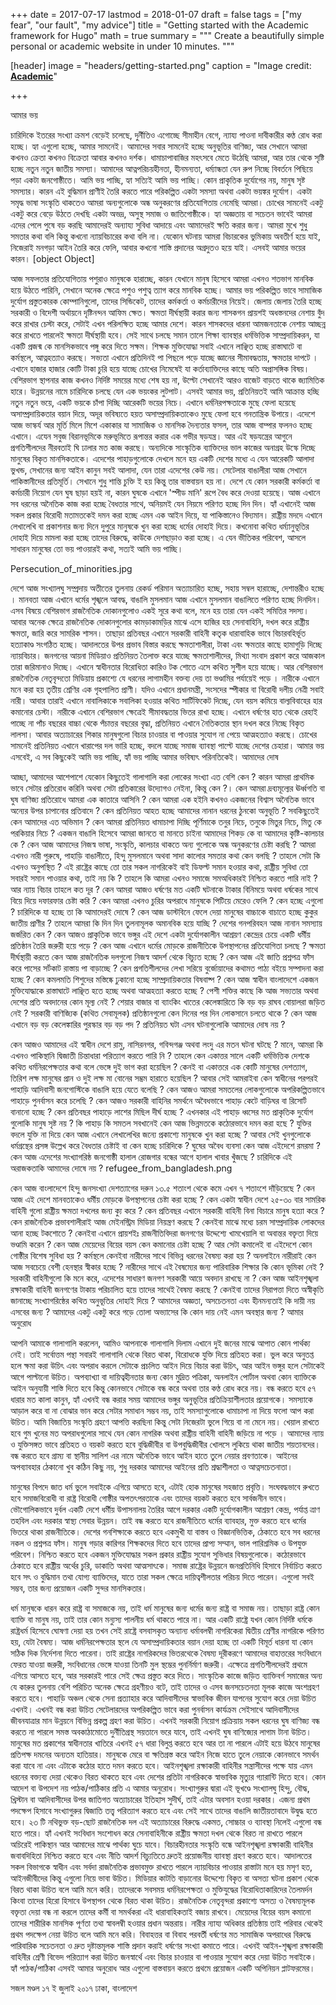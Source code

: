 +++
date = 2017-07-17
lastmod = 2018-01-07
draft = false
tags = ["my fear", "our fault", "my advice"]
title = "Getting started with the Academic framework for Hugo"
math = true
summary = """
Create a beautifully simple personal or academic website in under 10 minutes. 
"""

[header]
image = "headers/getting-started.png"
caption = "Image credit: [**Academic**](https://github.com/gcushen/hugo-academic/)"

+++

আমার ভয়

চারিদিকে ইতরের সংখ্যা ক্রমশ বেড়েই চলেছে, দুর্নীতিও এগোচ্ছে সীমাহীন বেগে, ন্যায্য পাওনা দাবীকারীর কণ্ঠ রোধ করা হচ্ছে। হ্যা এগুলো হচ্ছে, আমার সামনেই। আমাদের সবার সামনেই হচ্ছে অনুভূতির বাণিজ্য, আর সেখানে আমরা কখনও ক্রেতা কখনও বিক্রেতা আবার কখনও দর্শক। ধামাচাপাবাজির মহৎসবে মেতে উঠেছি আমরা, আর তার থেকে সৃষ্টি হচ্ছে নতুন নতুন জাতীয় সমস্যা। আমাদের আত্নপরিচয়হীনতা, হীনমন্যতা, ধর্ম্যান্ধতা যেন রুপ নিচ্ছে বিবর্তনে পিছিয়ে পড়া একটা জনগোষ্ঠীতে। আমি ভয় পাচ্ছি, হ্যা সত্যিই আমি ভয় পাচ্ছি। কোন প্রাকৃতিক দুর্যোগের নয়, মানুষ সৃষ্ট সমস্যার। কারন এই বুদ্ধিমান প্রাণীই তৈরি করতে পারে পরিকল্পিত একটা সমস্যা অথবা একটা ভয়ঙ্কর দুর্যোগ। একটা সমৃদ্ধ ভাষা সংস্কৃতি থাকতেও আমরা অন্যগুলোকে অন্ধ অনুকরণের প্রতিযোগিতায় নেমেছি আমরা। চোখের সামনেই একটু একটু করে বেড়ে উঠতে দেখছি একটা অভদ্র, অসুস্থ সমাজ ও জাতিগোষ্ঠীকে। হ্যা অজ্ঞতায় বা সচেতন ভাবেই আমরা এদের পেলে পুষে বড় করছি আমাদেরই অন্যায্য সুবিধা আদায়ে এবং আমাদেরই ক্ষতি করার জন্য। আমরা মুখে শুধু সমতার কথা বলি কিন্তু কখনো ন্যায়বিচারের কথা বলি না। যেকোন ঘটনায় আমরা বিচারকের ভুমিকায় অবতীর্ণ হয়ে যাই, নিজেরাই মনগড়া আইন তৈরি করে ফেলি, আবার কখনো শাস্তি প্রদানের অগ্রদুতও হয়ে যাই। এসবই আমার ভয়ের কারন।
[object Object]


আজ সফলতার প্রতিযোগিতায় পশুরাও মানুষকে হারাচ্ছে, কারন যেখানে মানুষ হিসেবে আমরা এখনও শতভাগ মানবিক হয়ে উঠতে পারিনি, সেখানে অনেক ক্ষেত্রে পশুও পশুত্ব ত্যাগ করে মানবিক হচ্ছে। আমার ভয় পরিকল্পিত ভাবে সামাজিক দুর্যোগ প্রস্তুতকারক কোম্পানিগুলো, তাদের সিন্ডিকেট, তাদের কর্মকর্তা ও কর্মচারীদের নিয়েই। জেলায় জেলায় তৈরি হচ্ছে সরকারী ও বিদেশী অর্থায়নে দৃষ্টিনন্দন আফিম ক্ষেত। ক্ষমতা দীর্ঘস্থায়ী করার জন্য শাসকগন প্রায়শই অধস্তনদের নেশায় বুঁদ করে রাখার চেস্টা করে, সেটাই এখন পরিলক্ষিত হচ্ছে আমার দেশে। কারন শাসকদের ধারনা আমজনতাকে নেশায় আচ্ছন্ন করে রাখতে পারলেই ক্ষমতা দীর্ঘস্থায়ী হবে। সেই সাথে চলছে সমান তালে শিক্ষা ব্যাবস্থার ধর্মভিত্তিক সাম্প্রদায়িকরন, যা একটি প্রজন্ম কে মানসিকভাবে পঙ্গু করে দিতে সক্ষম। শিক্ষক মুক্তিযোদ্ধা সবাই এখানে লাঞ্ছিত হচ্ছে রাস্তাঘাটে বা কর্মস্থলে, আত্নহত্যাও করছে। সভ্যতা এখানে প্রতিদিনই পা পিছলে পড়ে যাচ্ছে জ্ঞানের সীমাবদ্ধতায়, ক্ষমতার দাপটে । এখানে হাজার হাজার কোটি টাকা চুরি হয়ে যাচ্ছে চোখের নিমেষেই যা কর্তাব্যাক্তিদের কাছে অতি অপ্রাসঙ্গিক বিষয়। বেশিরভাগ স্থাপনার কাজ কখনও নির্দিষ্ট সময়ের মধ্যে শেষ হয় না, উল্টো সেখানেই আরও বাজেট বাড়তে থাকে জ্যামিতিক হারে। উন্নয়নের নামে চারিদিকে চলছে যেন এক ভয়ংকর লুটপাট। এসবই আমার ভয়, প্রতিনিয়তই আমি আক্রান্ত হচ্ছি নতুন নতুন ভয়ে, একটি ভয়কে চাঁপা দিচ্ছি আরেকটি ভয়ের নিচে।
এখানে ধর্মনিরপক্ষতাকে মুছে ফেলা হয়েছে অসাম্প্রদায়িকতার বয়ান দিয়ে, অদূর ভবিষ্যতে হয়ত অসাম্প্রদায়িকতাকেও মুছে ফেলা হবে গনতান্ত্রিক উপায়ে। এদেশে আজ ভাস্কর্য আর মূর্তি মিলে মিশে একাকার যা সামাজিক ও মানসিক দৈন্যতার ফসল, তার আজ বাম্পার ফলনও হচ্ছে এখানে। এযেন সবুজ বিরানভূমিকে মরুভূমিতে রূপান্তর করার এক গভীর ষড়যন্ত্র। আর এই ষড়যন্ত্রের আগুনে প্রগতিশীলদের নীরবতাই ঘি ঢালার মত কাজ করছে। অন্যদিকে সাংস্কৃতিক ব্যাক্তিদের ভাল কাজের অনাগ্রহ উস্কে দিচ্ছে মানুষের বিকৃত মানসিকতাকে। এদেশের পাহাড়গুলোকে দেখলে মনে হয় একটি দেশের মধ্যে এ যেন আরেকটি আলাদা ভুখন্ড, সেখানের জন্য আইন কানুন সবই আলাদা, যেন তারা এদেশের কেউ নয়। সেটেলার বাঙালীরা আজ সেখানে পাকিস্তানীদের প্রতিমূর্তি। সেখানে শুধু শান্তি চুক্তি ই হয় কিন্তু তার বাস্তবায়ন হয় না। দেশে যে কোন সরকারী কর্মকর্তা বা কর্মচারী নিয়োগ যেন ঘুষ ছাড়া হয়ই না, কারন ঘুষকে এখানে 'স্পীড মানি' রূপে বৈধ করে দেওয়া হয়েছে। আজ এখানে সব ধরনের অনৈতিক কাজ করা হচ্ছে বৈধতার সাথে, অনিয়মই যেন নিয়মে পরিণত হচ্ছে দিন দিন। হ্যাঁ এখানেই আজ সকল প্রকার বিরোধী মতামতকেই দমন করা হচ্ছে এমন এক আইন দিয়ে, যা পাকিস্তানেও বিদ্যমান। রাষ্ট্রীয় মদদে এখানে লেখালেখি বা প্রকাশনার জন্য দিনে দুপুরে মানুষকে খুন করা হচ্ছে ধর্মের দোহাই দিয়ে। কখনোবা কথিত ধর্ম্যানুভূতির দোহাই দিয়ে মামলা করা হচ্ছে তাদের বিরুদ্ধে, কাউকে দেশছাড়াও করা হচ্ছে। এ যেন ভীতিকর পরিবেশ, আসলে সাধারন মানুষের তো ভয় পাওয়ারই কথা, সত্যই আমি ভয় পাচ্ছি।

Persecution_of_minorities.jpg

দেশে আজ সংখ্যালঘু সম্প্রদায় অতীতের তুলনায় রেকর্ড পরিমান অত্যাচারিত হচ্ছে, সহায় সম্বল হারাচ্ছে, দেশান্তরীও হচ্ছে । মানবতা আজ এখানে ধর্মের শৃঙ্খলে আবদ্ধ, বাঙালি মুসলমান আজ এখানে মুসলমান বাঙালিতে পরিণত হচ্ছে দিনদিন। এসব বিষয়ে বেশিরভাগ রাজনৈতিক দোকানগুলোও একই সূরে কথা বলে, মনে হয় তারা যেন একই সমিতির সদস্য। আবার অনেক ক্ষেত্রে রাজনৈতিক দোকানগুলোর কামড়াকামড়ির মাঝে এসে হাজির হয় সেনাবাহিনি, দখল করে রাষ্ট্রীয় ক্ষমতা, জারি করে সামরিক শাসন। তাছাড়া প্রতিবছর এখানে সরকারী বাহিনী কতৃক ধারাবাহিক ভাবে বিচারবহির্ভূত হত্যাকাণ্ড সংগঠিত হচ্ছে। আদালতের উপর প্রভাব বিস্তার করছে ক্ষমতাশালীরা, টাকা এবং ক্ষমতার কাছে হামাগুড়ি দিচ্ছে ন্যায়বিচার। জনগনের আয়না মিডিয়াও প্রতিনিয়ত তৈলাক্ত করে যাচ্ছে ক্ষমতাশালীদের, মিথ্যা সংবাদ প্রকাশ করে আজকাল তারা জরিমানাও দিচ্ছে। এখানে স্বাধীনতার বিরোধিতা কারিও টক শোতে এসে কথিত সুশীল হয়ে যাচ্ছে। আর বেশিরভাগ রাজনৈতিক নেতৃবৃন্দতো মিডিয়ায় প্রকাশ্যে যে ধরনের লাগামহীন বক্তব্য দেয় তা ভণ্ডামির পর্যায়েই পড়ে । নারীকে এখানে মনে করা হয় তৃতীয় শ্রেণির এক গৃহপালিত প্রাণী। যদিও এখানে প্রধানমন্ত্রী, সংসদের স্পীকার বা বিরোধী দলীয় নেত্রী সবাই নারী। আবার তারাই এখানে নাবালিকাকে সবালিকা হওয়ার কথিত সার্টিফিকেট দিচ্ছে, যেন বয়স কমিয়ে বাল্যবিবাহের হার কমানোর চেস্টা। নারীকে এখানে বেশিরভাগ ক্ষেত্রেই সীমাবদ্ধতার ভিতর রাখা হচ্ছে। এখানে ধর্ষণের হাত থেকে রেহাই পাচ্ছে না পাঁচ বছরের বাচ্চা থেকে পঁচাত্তর বছরের বৃদ্ধা, প্রতিনিয়ত এখানে নৈতিকতার স্থান দখল করে নিচ্ছে বিকৃত লালসা। আবার অত্যাচারের শিকার মানুষগুলো বিচার চাওয়ার বা পাওয়ার সুযোগ না পেয়ে আত্মহত্যাও করছে। চোখের সামনেই প্রতিনিয়ত এখানে খারাপের দল ভারি হচ্ছে, বদলে যাচ্ছে সমাজ ব্যাবস্থা পাল্টে যাচ্ছে দেশের চেহারা। আমার ভয় এসবেই, এ সব কিছুকেই আমি ভয় পাচ্ছি, হ্যাঁ ভয় পাচ্ছি আমার ভবিষ্যৎ পরিনতিকেই।
আমাদের দোষ

আচ্ছা, আমাদের আশেপাশে যেকোন কিছুতেই গালাগালি করা লোকের সংখ্যা এত বেশি কেন ? কারন আমরা প্রাথমিক ভাবে সেটার প্রতিরোধ করিনি অথবা সেটা প্রতিকারের উদ্যোগও নেইনা, কিন্তু কেন ?। কেন আমরা দ্রব্যমূল্যের ঊর্ধ্বগতি বা ঘুষ বাণিজ্য প্রতিরোধে আমরা এক কাতারে আসিনি ? কেন আমরা এক হইনি কখনও একজনের বিশ্বাস অনৈতিক ভাবে অন্যের উপর চাপানোর প্রতিবাদে ? কেন প্রতিনিয়ত আহত হচ্ছে আমাদের নানান ধরনের ঠুনকো অনুভূতি ? সবকিছুতেই কেন আমাদের এত অভিমান ? কেন আমরা প্রতিনিয়ত ধামাচাপা দিচ্ছি পূর্ণিমাকে তনুর নিচে, তনুকে মিতুর নিচে, মিতু কে পরকিয়ার নিচে ? একজন বাঙালি হিসেবে আমরা জানতে বা মানতে চাইনা আমাদের শিকড় কে বা আমাদের কৃষ্টি-কালচার কে ? কেন আজ আমাদের নিজস্ব ভাষা, সংস্কৃতি, কালচার থাকতে অন্য গুলোকে অন্ধ অনুকরণের চেষ্টা করছি ? আমরা এখনও নারী পুরুষে, পাহাড়ি বাঙালীতে, হিন্দু মুসলমানে অথবা সাদা কালোর সমতার কথা কেন বলছি ? তাহলে সেটা কি এখনও অনুপস্থিত ? এই রাষ্ট্রের কাছে তো তার সকল নাগরিকেই বাই ডিফল্ট সমান হওয়ার কথা, রাষ্ট্রীয় সুবিধা তো সবারই সমান পাওয়ার কথা, তাই নয় কি ? তাহলে কি আমরা এখনও সমাজে সমঅধিকারই নিশ্চিত করতে পারি নাই ? আর ন্যায় বিচার তাহলে কত দূর ? কেন আমরা আজও ধর্ষণের মত একটি ঘটনাকে টাকার বিনিময়ে অথবা ধর্ষকের সাথে বিয়ে দিয়ে দফারফার চেষ্টা করি ? কেন আমরা এখনও চুরির অপরাধে মানুষকে পিটিয়ে মেরেও ফেলি ? কেন হচ্ছে এগুলো ? চারিদিকে যা হচ্ছে তা কি আমাদেরই দোষে ?
কেন আজ ডাস্টবিনে ফেলে দেয়া মানুষের বাচ্চাকে বাচাতে হচ্ছে কুকুর জাতীয় প্রাণীর ? তাহলে আমরা কি দিন দিন তুলনামূলক অমানবিক হয়ে যাচ্ছি ? দেশের গনপরিবহন আজ নানান সমস্যায় জর্জরিত কেন ? কেন আজও প্রাকৃতিক ভাবে ভঙ্গুর এই দেশে একটা দুর্যোগকালীন আশ্রয়ণ কেন্দ্রের চেয়ে একটি ধর্মীয় প্রতিষ্ঠান তৈরি জরুরী হয়ে পড়ে ? কেন আজ এখানে ধর্মের মোড়কে রাজনীতিকে উপস্থাপনের প্রতিযোগিতা চলছে ? ক্ষমতা দীর্ঘস্থায়ী করতে কেন আজ রাজনৈতিক দলগুলো নিজস্ব আদর্শ থেকে বিচ্যুত হচ্ছে ? কেন আজ এই জাতি প্রশ্নপত্র ফাঁস করে পাসের সর্টকাট রাস্তায় পা বাড়াচ্ছে ? কেন প্রগতিশীলদের লেখা সরিয়ে বুর্জোয়াদের কথামত পাঠ্য বইয়ে সম্পাদনা করা হচ্ছে ? কেন কমলমতি শিশুদের মস্তিষ্কে ঢুকানো হচ্ছে সাম্প্রদায়িকতার বিষবাষ্প ? কেন আজ স্বাধীন বাংলাদেশে একজন মুক্তিযোদ্ধাকে রাস্তাঘাটে লাঞ্ছিত হতে হচ্ছে অথবা আত্মহত্যা করতে হচ্ছে ? পেশী শক্তির কাছে কি আজ সভ্যতার অথবা দেশের প্রতি অবদানের কোন মূল্য নেই ? শেয়ার বাজার বা ব্যাংকিং খাতের কেলেঙ্কারিতে কি বড় বড় রাঘব বোয়ালরা জড়িত নেই ? সরকারী বাণিজ্যিক (কথিত সেবামূলক) প্রতিষ্ঠানগুলো কেন দিনের পর দিন লোকসানে চলতে থাকে ? কেন আজ এখানে বড় বড় কেলেঙ্কারির পুরস্কার বড় বড় পদ ? প্রতিনিয়ত ঘটা এসব ঘটনাগুলোকি আমাদের দোষ নয় ?

কেন আজও আমাদের এই স্বাধীন দেশে রামু, নাসিরনগর, গবিন্দগঞ্জ অথবা লংদু এর মতন ঘটনা ঘটছে ? মানে, আমরা কি এখনও পাকিস্থানি দ্বিজাতী চিন্তাধারা পরিত্যাগ করতে পারি নি ? তাহলে কেন একাত্তর সালে একটি ধর্মভিত্তিক দেশকে কথিত ধর্মনিরপেক্ষতার কথা বলে ভেঙ্গে দুই ভাগ করা হয়েছিল ? কেনই বা একাত্তরে এক কোটি মানুষের দেশত্যাগ, তিরিশ লক্ষ মানুষের প্রান ও দুই লক্ষ মা বোনের সম্ভ্রম হারাতে হয়েছিল ? আবার সেই আমরাইবা কেন স্বাধীনের পরপরই পাহাড়ি আদিবাসী জনগোস্টিকে বাঙালি হয়ে যেতে বলেছি ? কেন আজও আমরা সমতলের লোকগুলোকে অপরিকল্পিতভাবে পাহাড়ে পুনর্বাসন করে চলেছি ? কেন আজও সরকারী বাহিনির সমর্থনে অবৈধভাবে পাহাড় কেটে বাড়িঘর বা রিসোর্ট বানানো হচ্ছে ? কেন প্রতিবছর পাহাড়ে লাশের মিছিল দীর্ঘ হচ্ছে ? এখনকার এই পাহাড় ধ্বসের মত প্রাকৃতিক দুর্যোগ গুলোকি মানুষ সৃষ্ট নয় ? কি পাহাড় কি সমতল সবখানেই কেন আজ ভিন্নমতকে কঠোরভাবে দমন করা হছে ? যুক্তির বদলে যুক্তি না দিয়ে কেন আজ এখানে লেখালেখির জন্যে প্রকাশ্যে মানুষকে খুন করা হচ্ছে ? আবার সেই খুনগুলোকে ধর্মগ্রন্থের প্রসঙ্গ উল্লেখ করে বৈধতার চেষ্টাই বা কেন হচ্ছে চারিদিকে ? ঘুষের অবৈধ ব্যবসা কেন আজ এইদেশে রমরমা ? কেন আজ এদেশের সংখ্যাগরিষ্ঠ জনগোষ্ঠী হালাল রোজগার বন্ধের আগে হালাল খাবার খুঁজছে ? চারিদিকে এই অরাজকতাকি আমাদের দোষে নয় ? 
refugee_from_bangladesh.png


কেন আজ বাংলাদেশে হিন্দু জনসংখ্যা দেশত্যাগের দরুন ১৩.৫ শতাংশ থেকে কমে এখন ৭ শতাংশে দাঁড়িয়েছে ? কেন আজ এই দেশে মানবতাকেও ধর্মীয় মোড়কে উপস্থাপনের চেষ্টা করা হচ্ছে ? কেন একটা স্বাধীন দেশে ২৫-৩০ বার সামরিক বাহিনী গুলো রাষ্ট্রীয় ক্ষমতা দখলের জন্য ক্যু করে ? কেন প্রতিবছর এখানে সরকারী বাহিনী বিনা বিচারে মানুষ হত্যা করে ? কেন রাজনৈতিক প্রভাবশালীরাই আজ মেইনস্ট্রিম মিডিয়া নিয়ন্ত্রণ করছে ? কেনইবা মাঝে মধ্যে চরম সাম্প্রদায়িক লোকদের আনা হচ্ছে টকশোতে ? কেনইবা এখানে প্রায়শইঃ রাজনীতিবিদরা জনগণের উদ্দেশ্যে খামখেয়ালি বা অবান্তর বক্তৃতা দিয়ে ভণ্ডামি করেন ? কেন আজ মেয়েদের বিয়ের বয়স কেন কমানোর চেষ্টা হচ্ছে ? আর সেটা কমালেই বা এইদেশে কোন গোষ্ঠীর বিশেষ সুবিধা হয় ? কর্মস্থলে কেনইবা নারীদের সাথে বিভিন্ন ধরনের বৈষম্য করা হয় ? অনলাইনে নারীরাই কেন আজ সবচেয়ে বেশী হেনস্থার স্বীকার হচ্ছে ? নারীদের সাথে এই বৈষম্যের জন্য পারিবারিক শিক্ষার কি কোন ভূমিকা নেই ? সরকারী বাহিনীগুলো কি মনে করে, এদেশের সাধারণ জনগণ সরকারী আয়ে অবদান রাখছে না ? কেন আজ আইনশৃঙ্খলা রক্ষাকারী বাহিনী জনগণের টাকায় পরিচালিত হয়ে তাদের সাথেই বৈষম্য করছে ? কেনইবা তাদের নিরাপত্তা দিতে অস্বীকৃতি জানাচ্ছে সংখ্যাগরিষ্ঠের কথিত অনুভূতির দোহাই দিয়ে ? আমাদের অজ্ঞতা, অসচেতনতা এবং হীনমন্যতাই কি দায়ী নয় এসবের জন্য ? আমাদের একটু একটু করে গড়ে তোলা অভ্যাসের কি কোন দায় নেই এমন অবস্থার জন্য ?
আমার অনুরোধ

আপনি আমাকে গালাগালি করলেন, আমিও আপনাকে গালাগালি দিলাম এখানে দুই জনের মাঝে আপাত কোন পার্থক্য নেই। তাই সর্বোত্তম পন্থা সবারই গালাগালি থেকে বিরত থাকা, বিরোধকে যুক্তি দিয়ে প্রতিহত করা। ভুল করে অনুতপ্ত হলে ক্ষমা করা উচিৎ এবং অপরাধ করলে সেটাকে প্রচলিত আইন দিয়ে বিচার করা উচিৎ, আর আইন ভঙ্গুর হলে সেটাকেই আগে পাল্টানো উচিত। অপব্যাখ্যা বা দায়িত্বহীনতার জন্য কোন মুদ্রিত পত্রিকা, অনলাইন পোর্টাল অথবা কোন ব্যাক্তিকে আইন অনুযায়ী শাস্তি দিতে হবে কিন্তু কোনভাবে সেটাকে বন্ধ করে অথবা তার কণ্ঠ রোধ করে নয়। বন্ধ করতে হবে ৫৭ ধারার মত কালা কানুন, হ্যাঁ এখনই বন্ধ করার সময় আমাদের ভঙ্গুর অনুভূতির প্রতিক্রিয়াশীলতার প্রয়োগকে। সমস্যাকে আড়াল করে বা না বোঝার ভান করে সেটার সমাধান সম্ভব নয়, তাই সমস্যাগুলোকে ধামাচাপা না দিয়ে ফলো আপ করা উচিত। আমি বিজাতিয় সংস্কৃতি গ্রহণে আপত্তি করছিনা কিন্তু সেটা নিজেরটা ভুলে গিয়ে বা না মেনে নয়। খেয়াল রাখতে হবে গুম খুনের মত অপরাধগুলোর সাথে যেন কোন নাগরিক অথবা রাষ্ট্রীয় বাহিনী বাহিনী জড়িয়ে না পড়ে । আমাদের ন্যায় ও যুক্তিসঙ্গত ভাবে প্রতিহত ও বয়কট করতে হবে বুদ্ধিজীবীর বা উপবুদ্ধিজীবীর খোলসে লুকিয়ে থাকা জাতীয় শয়তানদের। বন্ধ করতে হবে গ্রাম্য বা স্থানীয় সালিশ এর নামে অনৈতিক ভাবে আইন হাতে তুলে নেয়ার প্রবণতাকে। আইনের অপব্যাবহার ঠেকানো খুব কঠিন কিছু নয়, শুধু দরকার আমাদের আইনের প্রতি শ্রদ্ধাশীলতা ও আত্নসচেতনাতা।

মানুষের বিপদে জাত ধর্ম ভুলে সবাইকে এগিয়ে আসতে হবে, এটাই হোক মানুষের সহজাত প্রবৃত্তি। সংঘবদ্ধভাবে রুখতে হবে সমাজবিরোধী বা রাষ্ট্র বিরোধী গোষ্ঠীর অপতৎপরতাকে এবং তাদের বয়কট করতে হবে সার্বজনীন ভাবে। ভৌগোলিকভাবে দুর্বল একটি দেশে ধর্মীয় উপাসনালয় তৈরির আগে দরকার একটি দুর্যোগকালীন আশ্রয়ণ কেন্দ্র, পর্যাপ্ত ত্রাণ তহবিল এবং দরকার স্বাস্থ্য সেবার উন্নয়ন। তাই বন্ধ করতে হবে রাজনীতিতে ধর্মের ব্যাবহার, মুক্ত করতে হবে ধর্মের ভিতরে থাকা রাজনীতিকে। দেশের গনশিক্ষাকে করতে হবে একমুখী যা বাস্তব ও বিজ্ঞানভিত্তিক, ঠেকাতে হবে সব ধরনের নকল ও প্রশ্নপত্র ফাঁস। মানুষ গড়ার কারিগর শিক্ষকদের দিতে হবে তাদের প্রাপ্য সম্মান, ভাল পারিশ্রমিক ও উপযুক্ত পরিবেশ। নিশ্চিত করতে হবে একজন মুক্তিযোদ্ধার সকল প্রকার রাষ্ট্রীয় সুযোগ সুভিধার বিষয়গুলোকে। কঠোরভাবে ঠেকাতে হবে রাষ্ট্রীয় অর্থের চুরি, ডাকাতি অথবা আত্মসাৎকে। সমাজ রাষ্ট্রের উন্নয়নে জনপ্রতিনিধি হিসাবে নির্বাচিত করতে হবে সৎ ও বুদ্ধিমান তথা যোগ্য  ব্যাক্তিদের, যাতে তারা সকল ক্ষেত্রে দায়িত্বশীলতার পরিচয় দিতে পারেন। এগুলো সবই সম্ভব, তার জন্য প্রয়োজন একটি সুন্দর মানসিকতার।

ধর্ম মানুষকে ধারন করে রাষ্ট্র বা সমাজকে নয়, তাই ধর্ম মানুষের জন্য ধর্মের জন্য রাষ্ট্র বা সমাজ নয়। তাছাড়া রাষ্ট্র কোন ব্যাক্তি বা মানুষ নয়, তাই তার কোন মন্যুস্য পালনীয় ধর্ম থাকতে পারে না। আর একটি রাষ্ট্রে যখন কোন নির্দিষ্ট ধর্মকে রাষ্ট্রধর্ম হিসেবে ঘোষণা দেয়া হয় তখন সেই রাষ্ট্রে বসবাসকৃত অন্যান্য ধর্মাবলম্বী নাগরিকেরা দ্বিতীয় শ্রেণীর নাগরিকে পরিণত হয়, যেটা বৈষম্য। আজ ধর্মনিরপেক্ষতার স্থলে যে অসাম্প্রদায়িকতার বয়ান দেয়া হচ্ছে তা একটি বিমূর্ত ধারনা যা কোন সঠিক দিক নির্দেশনা দিতে পারেনা। তাই রাষ্ট্রের নাগরিকদের ভিতরথেকে বৈষম্য দূরীকরণে আমাদের বাহাত্তরের সংবিধানে ফেরত যাওয়া জরুরী, সংবিধানের ভেঙ্গে যাওয়া তিনটি মুল স্থম্ভের পুনর্নির্মাণ জরুরী। এক্ষেত্রে প্রগতিশীলদেরই প্রথমে এগিয়ে আসতে হবে, আর সরকারই পারে সেই ক্ষেত্র প্রস্তুত করে দিতে। সাংস্কৃতিক কাজে জড়িত ব্যাক্তিবর্গ সমাজের অন্য যে কারুর তুলনায় বেশি পরিচিত অনেক ক্ষেত্রে গ্রহণীয়ও বটে, তাই তাদের ও এসব জনসচেতনতা মূলক কাজে অংশগ্রহণ করতে হবে। পাহাড়ি অঞ্চল থেকে সেনা প্রত্যাহার করে আদিবাসীদের স্বাভাবিক জীবন যাপনের সুযোগ করে দেয়া উচিত এখনই। এখনই বন্ধ করা উচিত সেটেলারদের অপরিকল্পিত ভাবে করা পুনর্বাসন কার্যক্রম সেইসাথে আদিবাসীদের জীবনযাত্রার মান উন্নয়নে বিভিন্ন প্রকল্প গ্রহণ করা উচিত। এখনই সরকারী নিয়োগ প্রক্রিয়ায় সকল ধরনের ঘুষ বাণিজ্য বন্ধ করতে না পারলে সমস্ত অবকাঠামোতে দুর্নীতিগ্রস্থ সয়তানে ভরে যাবে, তাই এখনই ঘুষ বাণিজ্যের লাগাম টানা উচিত। মানুষের মত প্রকাশের স্বাধীনতার খাতিরে এখনই ৫৭ ধারা বিলুপ্ত করতে হবে আর তা না পারলে এটাই হয়ে উঠবে মানুষের প্রতিপক্ষ দমনের অন্যতম হাতিয়ার। মানুষকে মেরে বা ক্ষতিগ্রস্ত করে আইন নিজে হাতে তুলে নেয়াকে কোনভাবে সমর্থন করা যাবে না এবং এটাকে কঠোর হাতে দমন করতে হবে। আইনশৃঙ্খলা রক্ষাকারী বাহিনীর সন্ত্রাসীদের পক্ষে যায় এমন ধরনের বক্ত্যব্য দেয়া থেকেও বিরত থাকতে হবে এবং দেশের প্রতিটা নাগরিককে স্বাভাবিক মৃত্যুর গ্যারান্টি দিতে হবে। কোন আদেশ বা উপদেশ নয় পাঠক/পাঠিকার প্রতি এ আমার অনুরোধ।
সংখ্যাগুরুর দ্বারা এই ভূখণ্ডে সংখ্যালঘু হিন্দু, বৌদ্ধ, খ্রিস্টান বা আদিবাসীদের উপর জাতিগত অত্যাচারের ইতিহাস সুদীর্ঘ, তাই এটার অবসান হওয়া দরকার। এজন্য প্রথম পদক্ষেপ হিসাবে সংখ্যাগুরুর দ্বিজাতি তত্ত্ব পরিত্যাগ করতে হবে এবং সেই সাথে তাদের বাঙালি জাতীয়তাবাদে উদ্বুদ্ধ হতে হবে। ২৩ টি নথিভুক্ত বড়-ছোট রাজনৈতিক দল এই অত্যাচারের বিরুদ্ধে একমত, সোচ্চার ও ব্যাবস্থা নিলেই এগুলো বন্ধ হতে পারে। হ্যাঁ এখনই সংবিধান সংশোধন করে সেনাবাহিনীকে রাষ্ট্রীয় ক্ষমতা দখল থেকে বিরত না রাখতে পারলে অচিরেই পাকিস্থান আর আমাদের মাঝে পার্থক্য ঘুচে যাবে। বিচারহীনতার সংস্কৃতি বন্ধে আইনশৃঙ্খলা রক্ষাকারী বাহিনীর জবাবদিহিতা নিশ্চিত করতে হবে এবং নীতি আদর্শ বিচ্যুতিতে দ্রুতই প্রয়োজনীয় ব্যাবস্থা গ্রহণ করতে হবে। আদালতের সকল বিভাগকে স্বাধীন এবং সর্বদা রাজনৈতিক প্রভাবমুক্ত রাখতে পারলে ন্যায়বিচার পাওয়ার রাস্তাটা মনে হয় মসৃণ হত, আইনজীবীদের কিন্তু এগুলো নিয়ে ভাবা উচিত। মিডিয়ার কাটতি বাড়ানোর উদ্দেশ্যে বিকৃত বা অসত্য ঘটনা প্রকাশ থেকে বিরত থাকা উচিত বলে আমি মনে করি। তাদেরকে সবসময় ধর্মনিরপেক্ষতা ও মুক্তিযুদ্ধের বিরোধিতাকারিদের তৈলমর্দন কিংবা তাদের হিরো হিসাবে উপস্থাপন থেকে বিরত থাকা উচিত। রাজনৈতিক নেতৃবৃন্দরা প্রকাশ্যে অসত্য ও বৈষম্যমূলক বক্তৃতা দেয়া বন্ধ না করলে তাদের কর্মী বা সমর্থকরা এই ধারাবাহিকতাই বজায় রাখবে। মেয়েদের বিয়ের বয়স কমানো তাদের শারীরিক মানসিক পূর্ণতা তথা স্বাবলম্বী হওয়ার প্রধান অন্তরায়। নারীর ন্যায্য অধিকার প্রতিষ্ঠায় তাই পরিবার থেকেই প্রথম পদক্ষেপ নেয়া উচিত বলে আমি মনে করি। বিবাহত্তর বা বিবাহ পরবর্তী ধর্ষণের মত সামাজিক অপরাধের বিরুদ্ধে পারিবারিক সচেতনতা ও দ্রুত দৃষ্টান্তমূলক শাস্তি প্রদান করাই ধর্ষণের সংখ্যা কমাতে পারে। এখনই আইন-শৃঙ্খলা রক্ষাকারী বাহিনীর শ্রেণী বিভেদ পরিত্যাগ করা উচিত জনস্বার্থে এবং বিচার চাওয়ার বা পাওয়ার সুযোগ করে দেয়া উচিত সবাইকে। হ্যাঁ পাঠক/পাঠিকা এসবই আমার অনুরোধ আর এগুলো বাস্তবায়ন করতে প্রথমে প্রয়োজন একটি অপিনিয়ন প্লাটফরমের।

সজল মণ্ডল
১৭ ই জুলাই ২০১৭
ঢাকা, বাংলাদেশ
